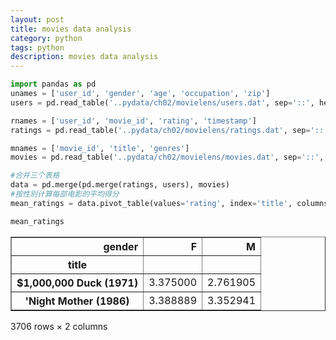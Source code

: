 ```yaml
---
layout: post
title: movies data analysis
category: python
tags: python
description: movies data analysis
---
```



```python
import pandas as pd
unames = ['user_id', 'gender', 'age', 'occupation', 'zip']
users = pd.read_table('..pydata/ch02/movielens/users.dat', sep='::', header=None, names=unames, engine='python')

rnames = ['user_id', 'movie_id', 'rating', 'timestamp']
ratings = pd.read_table('..pydata/ch02/movielens/ratings.dat', sep='::', header=None, names=rnames, engine='python')

mnames = ['movie_id', 'title', 'genres']
movies = pd.read_table('..pydata/ch02/movielens/movies.dat', sep='::', header=None, names=mnames, engine='python')

#合并三个表格
data = pd.merge(pd.merge(ratings, users), movies)
#按性别计算每部电影的平均得分
mean_ratings = data.pivot_table(values='rating', index='title', columns='gender', aggfunc='mean')

```


```python
mean_ratings
```




<div>
<table border="1" class="dataframe">
  <thead>
    <tr style="text-align: right;">
      <th>gender</th>
      <th>F</th>
      <th>M</th>
    </tr>
    <tr>
      <th>title</th>
      <th></th>
      <th></th>
    </tr>
  </thead>
  <tbody>
    <tr>
      <th>$1,000,000 Duck (1971)</th>
      <td>3.375000</td>
      <td>2.761905</td>
    </tr>
    <tr>
      <th>'Night Mother (1986)</th>
      <td>3.388889</td>
      <td>3.352941</td>
    </tr>
  </tbody>
</table>
<p>3706 rows × 2 columns</p>
</div>




```python

```
